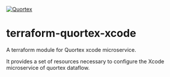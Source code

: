 [![Quortex][logo]](https://quortex.io)

# terraform-quortex-xcode

A terraform module for Quortex xcode microservice.

It provides a set of resources necessary to configure the Xcode microservice of quortex dataflow.

  [logo]: https://storage.googleapis.com/quortex-assets/logo.webp
